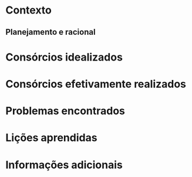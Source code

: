 # Contexto

## Planejamento e racional

# Consórcios idealizados

# Consórcios efetivamente realizados

# Problemas encontrados

# Lições aprendidas

# Informações adicionais

